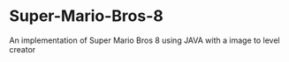 # Super-Mario-Bros-8
An implementation of Super Mario Bros 8 using JAVA with a image to level creator
